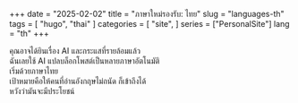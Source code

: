 +++
date = "2025-02-02"
title = "ภาษาใหม่รองรับ: ไทย"
slug = "languages-th"
tags = [
    "hugo",
    "thai"
]
categories = [
    "site",
]
series = ["PersonalSite"]
lang = "th"
+++

คุณอาจได้ยินเรื่อง AI และกระแสที่รายล้อมแล้ว \
ฉันเลยใช้ AI แปลบล็อกโพสต์เป็นหลายภาษาอัตโนมัติ \
เริ่มด้วยภาษาไทย \
เป้าหมายคือให้คนที่อ่านอังกฤษไม่ถนัด ก็เข้าถึงได้ \
หวังว่ามันจะมีประโยชน์

